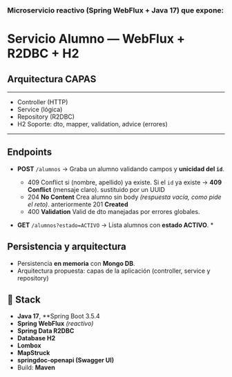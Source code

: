 

### Microservicio **reactivo** (Spring **WebFlux** + **Java 17**) que expone:

# Servicio Alumno — WebFlux + R2DBC + H2

## Arquitectura **CAPAS**
---
 * Controller (HTTP)
 * Service (lógica)
 * Repository (R2DBC)
 * H2 Soporte: dto, mapper, validation, advice (errores)
---

## Endpoints

* **POST** `/alumnos` → Graba un alumno validando campos y **unicidad del `id`**.

  * 409 Conflict si (nombre, apellido) ya existe. Si el `id` ya existe → **409 Conflict** (mensaje claro). sustituido por un UUID 
  * 204 **No Content**  Crea alumno sin body *(respuesta vacía, como pide el reto)*. anteriormente 201 **Created**
  * 400 **Validation** Valid de dto manejadas por errores globales.
    
* **GET** `/alumnos?estado=ACTIVO` → Lista alumnos con **estado ACTIVO**.
  *

## Persistencia y arquitectura

* Persistencia **en memoria** con **Mongo DB**.
* Arquitectura propuesta: capas de la aplicación (controller, service y repository)

## 🚀 Stack

* **Java 17**, **Spring Boot 3.5.4
* **Spring WebFlux** *(reactivo)*
* **Spring Data R2DBC**
* **Database H2**
* **Lombox**
* **MapStruck**
* **springdoc-openapi (Swagger UI)**
* Build: **Maven**
